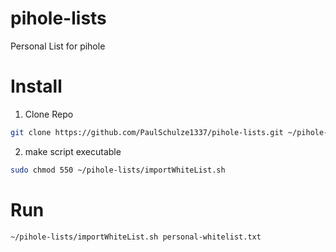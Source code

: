 # pihole-lists
Personal List for pihole

# Install

1. Clone Repo

``` bash
git clone https://github.com/PaulSchulze1337/pihole-lists.git ~/pihole-lists/
```

2. make script executable

``` bash
sudo chmod 550 ~/pihole-lists/importWhiteList.sh
```

# Run
``` bash
~/pihole-lists/importWhiteList.sh personal-whitelist.txt
```

